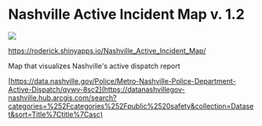 # Nashville Active Incident Map v. 1.2
![](map.gif)

https://roderick.shinyapps.io/Nashville_Active_Incident_Map/

Map that visualizes Nashville's active dispatch report

[[https://data.nashville.gov/Police/Metro-Nashville-Police-Department-Active-Dispatch/qywv-8sc2](https://datanashvillegov-nashville.hub.arcgis.com/search?categories=%252Fcategories%252Fpublic%2520safety&collection=Dataset&sort=Title%7Ctitle%7Casc)
](https://datanashvillegov-nashville.hub.arcgis.com/datasets/e8eface241d34e5c8ff1fd4c28ebd93e_0/explore)
